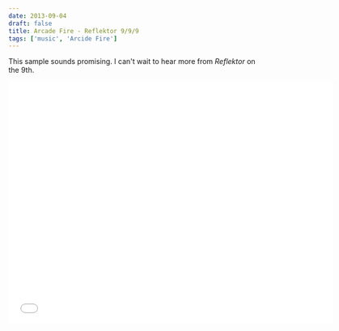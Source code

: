 ```yaml
---
date: 2013-09-04
draft: false
title: Arcade Fire - Reflektor 9/9/9
tags: ['music', 'Arcide Fire']
---
```


This sample sounds promising. I can't wait to hear more from _Reflektor_ on the 9th.<!-- excerpt -->

<iframe class="aspect-video w-full" width="640" height="480" src="//www.youtube.com/embed/4i2wp3GkNrg?rel=0" frameborder="0" allowfullscreen></iframe>
